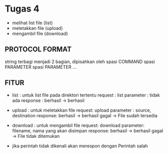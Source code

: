 # Tugas 4

- melihat list file (list)
- meletakkan file (upload)
- mengambil file (download)

## PROTOCOL FORMAT

string terbagi menjadi 2 bagian, dipisahkan oleh spasi
COMMAND spasi PARAMETER spasi PARAMETER ...

## FITUR

- list : untuk list file pada direktori tertentu
  request : list
  parameter : tidak ada
  response : berhasil -> berhasil

- upload : untuk meletakkan file
  request: upload
  parameter : source, destination
  response: berhasil -> berhasil
            gagal -> File sudah tersedia
            
- download : untuk mengambil file
  request: download
  parameter: filename, nama yang akan disimpan
  response: berhasil -> berhasil
            gagal -> File tidak ditemukan

- jika perintah tidak dikenali akan merespon dengan Perintah salah

